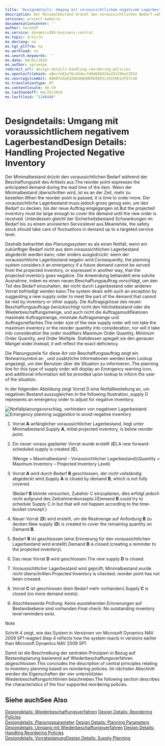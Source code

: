 ```yaml
---
title: 'Designdetails: Umgang mit voraussichtlichem negativem Lagerbestand | Microsoft Docs'
description: Der Minimalbestand drückt den voraussichtlichen Bedarf während der Beschaffungszeit des Artikels aus. Wenn der Minimalbestand überschritten wird, ist es an der Zeit, mehr zu bestellen. Der voraussichtliche Lagerbestand muss jedoch gross genug sein, um den Bedarf zu decken, bis der neue Auftrag eingegangen ist. Unterdessen gleicht der Sicherheitsbestand Schwankungen im Bedarf bis zu einem anvisierten Servicelevel aus.
services: project-madeira
documentationcenter: ''
author: SorenGP
ms.service: dynamics365-business-central
ms.topic: article
ms.devlang: na
ms.tgt_pltfrm: na
ms.workload: na
ms.search.keywords: ''
ms.date: 04/01/2019
ms.author: sgroespe
redirect_url: design-details-handling-reordering-policies
ms.openlocfilehash: a0ecfe62e70c434ecfd6d698424e20119be13554
ms.sourcegitcommit: 60b87e5eb32bb408dd65b9855c29159b1dfbfca8
ms.translationtype: HT
ms.contentlocale: de-CH
ms.lasthandoff: 04/29/2019
ms.locfileid: "1246446"
---
```

# <a name="design-details-handling-projected-negative-inventory"></a><span data-ttu-id="c628a-106">Designdetails: Umgang mit voraussichtlichem negativem Lagerbestand</span><span class="sxs-lookup"><span data-stu-id="c628a-106">Design Details: Handling Projected Negative Inventory</span></span>
<span data-ttu-id="c628a-107">Der Minimalbestand drückt den voraussichtlichen Bedarf während der Beschaffungszeit des Artikels aus.</span><span class="sxs-lookup"><span data-stu-id="c628a-107">The reorder point expresses the anticipated demand during the lead time of the item.</span></span> <span data-ttu-id="c628a-108">Wenn der Minimalbestand überschritten wird, ist es an der Zeit, mehr zu bestellen.</span><span class="sxs-lookup"><span data-stu-id="c628a-108">When the reorder point is passed, it is time to order more.</span></span> <span data-ttu-id="c628a-109">Der voraussichtliche Lagerbestand muss jedoch gross genug sein, um den Bedarf zu decken, bis der neue Auftrag eingegangen ist.</span><span class="sxs-lookup"><span data-stu-id="c628a-109">But the projected inventory must be large enough to cover the demand until the new order is received.</span></span> <span data-ttu-id="c628a-110">Unterdessen gleicht der Sicherheitsbestand Schwankungen im Bedarf bis zu einem anvisierten Servicelevel aus.</span><span class="sxs-lookup"><span data-stu-id="c628a-110">Meanwhile, the safety stock should take care of fluctuations in demand up to a targeted service level.</span></span>  

 <span data-ttu-id="c628a-111">Deshalb betrachtet das Planungssystem es als einen Notfall, wenn ein zukünftiger Bedarf nicht aus dem voraussichtlichen Lagerbestand abgedeckt werden kann, oder anders ausgedrückt: wenn der voraussichtliche Lagerbestand negativ wird.</span><span class="sxs-lookup"><span data-stu-id="c628a-111">Consequently, the planning system considers it an emergency if a future demand cannot be served from the projected inventory, or expressed in another way, that the projected inventory goes negative.</span></span> <span data-ttu-id="c628a-112">Die Anwendung behandelt eine solche Ausnahme, indem es einen neuen Beschaffungsauftrag vorschlägt, um den Teil des Bedarf einzuhalten, der nicht durch Lagerbestand oder anderen Vorrat befriedigt werden kann.</span><span class="sxs-lookup"><span data-stu-id="c628a-112">The system deals with such an exception by suggesting a new supply order to meet the part of the demand that cannot be met by inventory or other supply.</span></span> <span data-ttu-id="c628a-113">Die Auftragsgrösse des neuen Beschaffungsauftrags berücksichtigt nicht den Höchstbestand oder die Wiederbeschaffungsmenge, und auch nicht die Auftragsmodifikatoren maximale Auftragsmenge, minimale Auftragsmenge und Auftragsvielfaches.</span><span class="sxs-lookup"><span data-stu-id="c628a-113">The order size of the new supply order will not take the maximum inventory or the reorder quantity into consideration, nor will it take into consideration the order modifiers Maximum Order Quantity, Minimum Order Quantity, and Order Multiple.</span></span> <span data-ttu-id="c628a-114">Stattdessen spiegelt sie den genauen Mangel wider.</span><span class="sxs-lookup"><span data-stu-id="c628a-114">Instead, it will reflect the exact deficiency.</span></span>  

 <span data-ttu-id="c628a-115">Die Planungszeile für diese Art von Beschaffungsauftrag zeigt ein Notwarnsymbol an , und zusätzliche Informationen werden beim Lookup angezeigt, um den Benutzer über die Situation zu informieren..</span><span class="sxs-lookup"><span data-stu-id="c628a-115">The planning line for this type of supply order will display an Emergency warning icon, and additional information will be provided upon lookup to inform the user of the situation.</span></span>  

 <span data-ttu-id="c628a-116">In der folgenden Abbildung zeigt Vorrat D eine Notfallbestellung an, um negativen Bestand auszugleichen.</span><span class="sxs-lookup"><span data-stu-id="c628a-116">In the following illustration, supply D represents an emergency order to adjust for negative inventory.</span></span>  

 <span data-ttu-id="c628a-117">![Notfallplanungsvorschlag, verhindern von negativem Lagerbestand](media/nav_app_supply_planning_2_negative_inventory.png "Notfallplanungsvorschlag, verhindern von negativem Lagerbestand")</span><span class="sxs-lookup"><span data-stu-id="c628a-117">![Emergency planning suggestion to avoid negative inventory](media/nav_app_supply_planning_2_negative_inventory.png "Emergency planning suggestion to avoid negative inventory")</span></span>  

1.  <span data-ttu-id="c628a-118">Vorrat **A** anfänglicher voraussichtlicher Lagerbestand, liegt unter Minimalbestand.</span><span class="sxs-lookup"><span data-stu-id="c628a-118">Supply **A**, initial projected inventory, is below reorder point.</span></span>  
2.  <span data-ttu-id="c628a-119">Ein neuer voraus geplanter Vorrat wurde erstellt (**C**).</span><span class="sxs-lookup"><span data-stu-id="c628a-119">A new forward-scheduled supply is created (**C**).</span></span>  

     <span data-ttu-id="c628a-120">(Menge = Maximalbestand - Voraussichtlicher Lagerbestand)</span><span class="sxs-lookup"><span data-stu-id="c628a-120">(Quantity = Maximum Inventory – Projected Inventory Level)</span></span>  
3.  <span data-ttu-id="c628a-121">Vorrat **A** wird durch Bedarf **B** geschlossen, der nicht vollständig abgedeckt wird.</span><span class="sxs-lookup"><span data-stu-id="c628a-121">Supply **A** is closed by demand **B**, which is not fully covered.</span></span>  

     <span data-ttu-id="c628a-122">(Bedarf **B** könnte versuchen, Zubehör C einzuplanen, dies erfolgt jedoch nicht aufgrund des Zeitrahmenkonzepts.)</span><span class="sxs-lookup"><span data-stu-id="c628a-122">(Demand **B** could try to schedule Supply C in but that will not happen according to the time-bucket concept.)</span></span>  
4.  <span data-ttu-id="c628a-123">Neuer Vorrat (**D**) wird erstellt, um die Restmenge auf Anfordung **B** zu decken.</span><span class="sxs-lookup"><span data-stu-id="c628a-123">New supply (**D**) is created to cover the remaining quantity on Demand **B**.</span></span>  
5.  <span data-ttu-id="c628a-124">Bedarf **B** ist geschlossen (eine Erinnerung für den voraussichtlichen Lagerbestand wird erstellt).</span><span class="sxs-lookup"><span data-stu-id="c628a-124">Demand **B** is closed (creating a reminder to the projected inventory).</span></span>  
6.  <span data-ttu-id="c628a-125">Das neue Vorrat **D** wird geschlossen.</span><span class="sxs-lookup"><span data-stu-id="c628a-125">The new supply **D** is closed.</span></span>  
7.  <span data-ttu-id="c628a-126">Voraussichtlicher Lagerbestand wird geprüft; Minimalbestand wurde nicht überschritten.</span><span class="sxs-lookup"><span data-stu-id="c628a-126">Projected Inventory is checked; reorder point has not been crossed.</span></span>  
8.  <span data-ttu-id="c628a-127">Vorrat **C** ist geschlossen (kein Bedarf mehr vorhanden).</span><span class="sxs-lookup"><span data-stu-id="c628a-127">Supply **C** is closed (no more demand exists).</span></span>  
9. <span data-ttu-id="c628a-128">Abschliessende Prüfung: Keine ausstehenden Erinnerungen auf Bestandsebene sind vorhanden.</span><span class="sxs-lookup"><span data-stu-id="c628a-128">Final check: No outstanding inventory level reminders exist.</span></span>  

> [!NOTE]  
>  <span data-ttu-id="c628a-129">Schritt 4 zeigt, wie das System in Versionen vor Microsoft Dynamics NAV 2009 SP1 reagiert.</span><span class="sxs-lookup"><span data-stu-id="c628a-129">Step 4 reflects how the system reacts in versions earlier than Microsoft Dynamics NAV 2009 SP1.</span></span>  

 <span data-ttu-id="c628a-130">Damit ist die Beschreibung der zentralen Prinzipien in Bezug auf Bestandsplanung basierend auf Wiederbeschaffungsverfahren abgeschlossen.</span><span class="sxs-lookup"><span data-stu-id="c628a-130">This concludes the description of central principles relating to inventory planning based on reordering policies.</span></span> <span data-ttu-id="c628a-131">Im nächsten Abschnitt werden die Eigenschaften der vier unterstützten Wiederbeschaffungsrichtlinien beschrieben.</span><span class="sxs-lookup"><span data-stu-id="c628a-131">The following section describes the characteristics of the four supported reordering policies.</span></span>  

## <a name="see-also"></a><span data-ttu-id="c628a-132">Siehe auch</span><span class="sxs-lookup"><span data-stu-id="c628a-132">See Also</span></span>  
 <span data-ttu-id="c628a-133">[Designdetails: Wiederbeschaffungsverfahren](design-details-reordering-policies.md) </span><span class="sxs-lookup"><span data-stu-id="c628a-133">[Design Details: Reordering Policies](design-details-reordering-policies.md) </span></span>  
 <span data-ttu-id="c628a-134">[Designdetails: Planungsparameter](design-details-planning-parameters.md) </span><span class="sxs-lookup"><span data-stu-id="c628a-134">[Design Details: Planning Parameters](design-details-planning-parameters.md) </span></span>  
 <span data-ttu-id="c628a-135">[Designdetails: Umgang mit Wiederbeschaffungsverfahren](design-details-handling-reordering-policies.md) </span><span class="sxs-lookup"><span data-stu-id="c628a-135">[Design Details: Handling Reordering Policies](design-details-handling-reordering-policies.md) </span></span>  
 [<span data-ttu-id="c628a-136">Designdetails: Vorratsplanung</span><span class="sxs-lookup"><span data-stu-id="c628a-136">Design Details: Supply Planning</span></span>](design-details-supply-planning.md)
